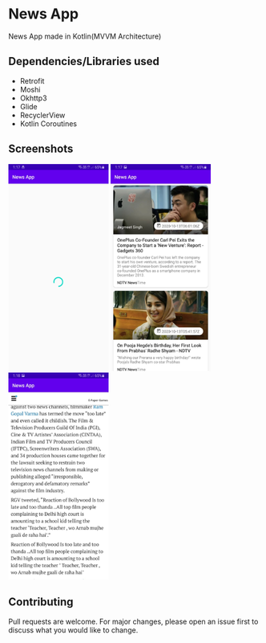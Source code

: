 # News App
News App made in Kotlin(MVVM Architecture) 

## Dependencies/Libraries used
- Retrofit
- Moshi
- Okhttp3
- Glide
- RecyclerView
- Kotlin Coroutines

## Screenshots
<img src="https://github.com/rawlin/News_App/blob/master/Screenshots/loading_screen.jpg" width="200">   <img src="https://github.com/rawlin/News_App/blob/master/Screenshots/news_list.jpg" width="200">  <img src="https://github.com/rawlin/News_App/blob/master/Screenshots/web_view.jpg" width="200"> 

## Contributing
Pull requests are welcome. For major changes, please open an issue first to discuss what you would like to change.



